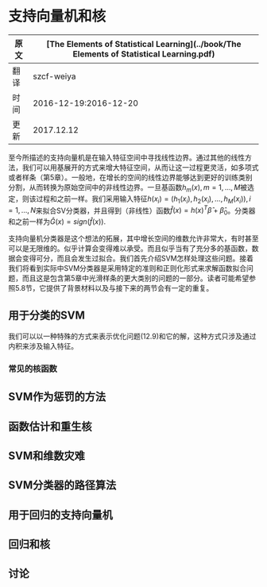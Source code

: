 # 支持向量机和核

| 原文   | [The Elements of Statistical Learning](../book/The Elements of Statistical Learning.pdf) |
| ---- | ---------------------------------------- |
| 翻译   | szcf-weiya                               |
| 时间   | 2016-12-19:2016-12-20                   |
| 更新|2017.12.12 |

至今所描述的支持向量机是在输入特征空间中寻找线性边界。通过其他的线性方法，我们可以用基展开的方式来增大特征空间，从而让这一过程更灵活，如多项式或者样条（第5章）。一般地，在增长的空间的线性边界能够达到更好的训练类别分割，从而转换为原始空间中的非线性边界。一旦基函数$h_m(x),m=1,\ldots,M$被选定，则该过程和之前一样。我们采用输入特征$h(x_i)=(h_1(x_i),h_2(x_i),\ldots,h_M(x_i)),i=1,\ldots,N$来拟合SV分类器，并且得到（非线性）函数$\hat f(x)=h(x)^T\hat\beta+\hat\beta_0$。分类器和之前一样为$\hat G(x)=sign(\hat f(x))$.

支持向量机分类器是这个想法的拓展，其中增长空间的维数允许非常大，有时甚至可以是无限维的。似乎计算会变得难以承受。而且似乎当有了充分多的基函数，数据会变得可分，而且会发生过拟合。我们首先介绍SVM怎样处理这些问题。接着我们将看到实际中SVM分类器是采用特定的准则和正则化形式来求解函数拟合问题，而且这是包含第5章中光滑样条的更大类别的问题的一部分。读者可能希望参照5.8节，它提供了背景材料以及与接下来的两节会有一定的重复。

## 用于分类的SVM

我们可以以一种特殊的方式来表示优化问题(12.9)和它的解，这种方式只涉及通过内积来涉及输入特征。

### 常见的核函数

## SVM作为惩罚的方法

## 函数估计和重生核

## SVM和维数灾难

## SVM分类器的路径算法

## 用于回归的支持向量机

## 回归和核

## 讨论

